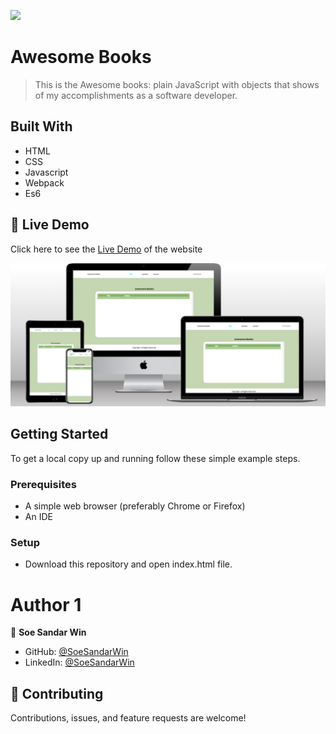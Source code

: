 ![](https://img.shields.io/badge/Microverse-blueviolet)

# Awesome Books 

> This is the Awesome books: plain JavaScript with objects that shows of my accomplishments as a software developer.


## Built With

- HTML
- CSS
- Javascript
- Webpack
- Es6
  
## 🚀 Live Demo <a name="live-demo"></a>

Click here to see the [Live Demo](https://soesandarwin2201.github.io/es6.books.soesandarwin2201.github.io/) of the website 

![](./images/Es6-books-project.png)

## Getting Started

To get a local copy up and running follow these simple example steps.

### Prerequisites
- A simple web browser (preferably Chrome or Firefox)
- An IDE

### Setup
- Download this repository and open index.html file.

 # Author 1
 
👤 **Soe Sandar Win**

- GitHub: [@SoeSandarWin](https://github.com/soesandarwin2201)
- LinkedIn: [@SoeSandarWin](https://www.linkedin.com/in/soe-sandar-win-softwareengineer/)



## 🤝 Contributing

Contributions, issues, and feature requests are welcome!
